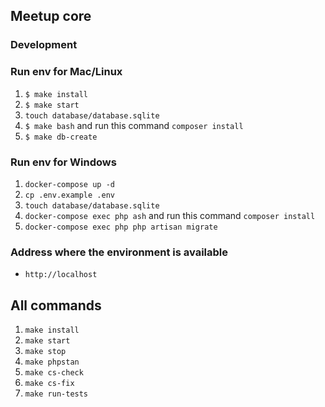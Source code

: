 ## Meetup core

### Development
### Run env for Mac/Linux

1. `$ make install`
2. `$ make start`
3. `touch database/database.sqlite`
4. `$ make bash` and run this command `composer install`
6. `$ make db-create`

### Run env for Windows

1. `docker-compose up -d`
2. `cp .env.example .env`
3. `touch database/database.sqlite`
4. `docker-compose exec php ash` and run this command `composer install`
5. `docker-compose exec php php artisan migrate`

### Address where the environment is available
- `http://localhost`
## All commands
1. `make install`
2. `make start`
3. `make stop`
4. `make phpstan`
5. `make cs-check`
6. `make cs-fix`
7. `make run-tests`
